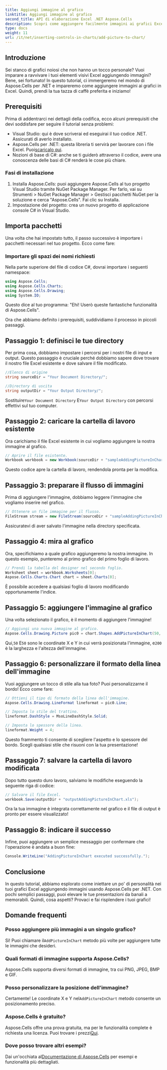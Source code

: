 ```yaml
---
title: Aggiungi immagine al grafico
linktitle: Aggiungi immagine al grafico
second_title: API di elaborazione Excel .NET Aspose.Cells
description: Scopri come aggiungere facilmente immagini ai grafici Excel usando Aspose.Cells per .NET. Migliora i tuoi grafici e le tue presentazioni in pochi semplici passaggi.
type: docs
weight: 11
url: /it/net/inserting-controls-in-charts/add-picture-to-chart/
---
```

## Introduzione

Sei stanco di grafici noiosi che non hanno un tocco personale? Vuoi imparare a ravvivare i tuoi elementi visivi Excel aggiungendo immagini? Bene, sei fortunato! In questo tutorial, ci immergeremo nel mondo di Aspose.Cells per .NET e impareremo come aggiungere immagini ai grafici in Excel. Quindi, prendi la tua tazza di caffè preferita e iniziamo!

## Prerequisiti

Prima di addentrarci nei dettagli della codifica, ecco alcuni prerequisiti che devi soddisfare per seguire il tutorial senza problemi:

- Visual Studio: qui è dove scriverai ed eseguirai il tuo codice .NET. Assicurati di averlo installato.
-  Aspose.Cells per .NET: questa libreria ti servirà per lavorare con i file Excel. Puoi[scaricalo qui](https://releases.aspose.com/cells/net/).
- Nozioni di base di C#: anche se ti guiderò attraverso il codice, avere una conoscenza delle basi di C# renderà le cose più chiare.

### Fasi di installazione

1. Installa Aspose.Cells: puoi aggiungere Aspose.Cells al tuo progetto Visual Studio tramite NuGet Package Manager. Per farlo, vai su Strumenti > NuGet Package Manager > Gestisci pacchetti NuGet per la soluzione e cerca "Aspose.Cells". Fai clic su Installa.
2. Impostazione del progetto: crea un nuovo progetto di applicazione console C# in Visual Studio.

## Importa pacchetti

Una volta che hai impostato tutto, il passo successivo è importare i pacchetti necessari nel tuo progetto. Ecco come fare:

### Importare gli spazi dei nomi richiesti

Nella parte superiore del file di codice C#, dovrai importare i seguenti namespace:

```csharp
using Aspose.Cells;
using Aspose.Cells.Charts;
using Aspose.Cells.Drawing;
using System.IO;
```

Questo dice al tuo programma: "Ehi! Userò queste fantastiche funzionalità di Aspose.Cells".

Ora che abbiamo definito i prerequisiti, suddividiamo il processo in piccoli passaggi. 

## Passaggio 1: definisci le tue directory

Per prima cosa, dobbiamo impostare i percorsi per i nostri file di input e output. Questo passaggio è cruciale perché dobbiamo sapere dove trovare il nostro file Excel esistente e dove salvare il file modificato.

```csharp
//Elenco di origine
string sourceDir = "Your Document Directory/";

//Directory di uscita
string outputDir = "Your Output Directory/";
```

 Sostituire`Your Document Directory` E`Your Output Directory` con percorsi effettivi sul tuo computer. 

## Passaggio 2: caricare la cartella di lavoro esistente

Ora carichiamo il file Excel esistente in cui vogliamo aggiungere la nostra immagine al grafico.

```csharp
// Aprire il file esistente.
Workbook workbook = new Workbook(sourceDir + "sampleAddingPictureInChart.xls");
```

Questo codice apre la cartella di lavoro, rendendola pronta per la modifica.

## Passaggio 3: preparare il flusso di immagini

Prima di aggiungere l'immagine, dobbiamo leggere l'immagine che vogliamo inserire nel grafico. 

```csharp
// Ottenere un file immagine per il flusso.
FileStream stream = new FileStream(sourceDir + "sampleAddingPictureInChart.png", FileMode.Open, FileAccess.Read);
```

Assicuratevi di aver salvato l'immagine nella directory specificata.

## Passaggio 4: mira al grafico

Ora, specifichiamo a quale grafico aggiungeremo la nostra immagine. In questo esempio, punteremo al primo grafico del primo foglio di lavoro.

```csharp
// Prendi la tabella del designer nel secondo foglio.
Worksheet sheet = workbook.Worksheets[0];
Aspose.Cells.Charts.Chart chart = sheet.Charts[0];
```

È possibile accedere a qualsiasi foglio di lavoro modificando opportunamente l'indice.

## Passaggio 5: aggiungere l'immagine al grafico

Una volta selezionato il grafico, è il momento di aggiungere l'immagine! 

```csharp
// Aggiungi una nuova immagine al grafico.
Aspose.Cells.Drawing.Picture pic0 = chart.Shapes.AddPictureInChart(50, 50, stream, 200, 200);
```

 Qui,`50` E`50` sono le coordinate X e Y in cui verrà posizionata l'immagine, e`200` è la larghezza e l'altezza dell'immagine.

## Passaggio 6: personalizzare il formato della linea dell'immagine

Vuoi aggiungere un tocco di stile alla tua foto? Puoi personalizzarne il bordo! Ecco come fare:

```csharp
// Ottieni il tipo di formato della linea dell'immagine.
Aspose.Cells.Drawing.LineFormat lineformat = pic0.Line; 

// Imposta lo stile del trattino.
lineformat.DashStyle = MsoLineDashStyle.Solid;

// Imposta lo spessore della linea.
lineformat.Weight = 4;    
```

Questo frammento ti consente di scegliere l'aspetto e lo spessore del bordo. Scegli qualsiasi stile che risuoni con la tua presentazione!

## Passaggio 7: salvare la cartella di lavoro modificata

Dopo tutto questo duro lavoro, salviamo le modifiche eseguendo la seguente riga di codice:

```csharp
// Salvare il file Excel.
workbook.Save(outputDir + "outputAddingPictureInChart.xls");
```

Ora la tua immagine è integrata correttamente nel grafico e il file di output è pronto per essere visualizzato!

## Passaggio 8: indicare il successo

Infine, puoi aggiungere un semplice messaggio per confermare che l'operazione è andata a buon fine:

```csharp
Console.WriteLine("AddingPictureInChart executed successfully.");
```

## Conclusione

In questo tutorial, abbiamo esplorato come iniettare un po' di personalità nei tuoi grafici Excel aggiungendo immagini usando Aspose.Cells per .NET. Con pochi semplici passaggi, puoi elevare le tue presentazioni da banali a memorabili. Quindi, cosa aspetti? Provaci e fai risplendere i tuoi grafici!

## Domande frequenti

### Posso aggiungere più immagini a un singolo grafico?
 Sì! Puoi chiamare il`AddPictureInChart` metodo più volte per aggiungere tutte le immagini che desideri.

### Quali formati di immagine supporta Aspose.Cells?
Aspose.Cells supporta diversi formati di immagine, tra cui PNG, JPEG, BMP e GIF.

### Posso personalizzare la posizione dell'immagine?
 Certamente! Le coordinate X e Y nel`AddPictureInChart` metodo consente un posizionamento preciso.

### Aspose.Cells è gratuito?
Aspose.Cells offre una prova gratuita, ma per le funzionalità complete è richiesta una licenza. Puoi trovare i prezzi[Qui](https://purchase.aspose.com/buy).

### Dove posso trovare altri esempi?
 Dai un'occhiata al[Documentazione di Aspose.Cells](https://reference.aspose.com/cells/net/) per esempi e funzionalità più dettagliati.